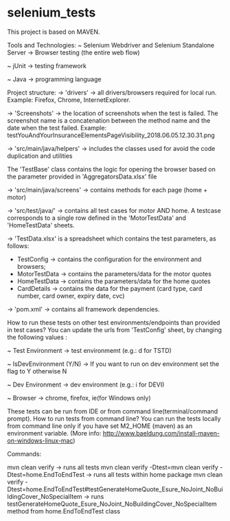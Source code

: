 # selenium_tests

This project is based on MAVEN.

Tools and Technologies:
~ Selenium Webdriver and Selenium Standalone Server -> Browser testing (the entire web flow)

~ jUnit -> testing framework

~ Java -> programming language

Project structure:
-> 'drivers' -> all drivers/browsers required for local run. Example: Firefox, Chrome, InternetExplorer.

-> 'Screenshots' -> the location of screenshots when the test is failed. The screenshot name is a concatenation between the method name and the date when the test failed. Example: testYouAndYourInsuranceElementsPageVisibility_2018.06.05.12.30.31.png

-> 'src/main/java/helpers' -> includes the classes used for avoid the code duplication and utilities

The 'TestBase' class contains the logic for opening the browser based on the parameter provided in 'AggregatorsData.xlsx' file

-> 'src/main/java/screens' -> contains methods for each page (home + motor)

-> 'src/test/java/' -> contains all test cases for motor AND home. A testcase corresponds to a single row defined in the 'MotorTestData' and 'HomeTestData' sheets.

-> 'TestData.xlsx' is a spreadsheet which contains the test parameters, as follows: 
- TestConfig -> contains the configuration for the environment and browsers;
- MotorTestData -> contains the parameters/data for the motor quotes
- HomeTestData -> contains the parameters/data for the home quotes
- CardDetails -> contains the data for the payment (card type, card number, card owner, expiry date, cvc)

-> 'pom.xml' -> contains all framework dependencies.

How to run these tests on other test environments/endpoints than provided in test cases?
You can update the urls from 'TestConfig' sheet, by changing the following values :

~ Test Environment -> test environmemt (e.g.: d for TSTD)

~ IsDevEnvironment (Y/N) -> If you want to run on dev environment set the flag to Y otherwise N

~ Dev Environment -> dev environment (e.g.: i for DEVI)

~ Browser -> chrome, firefox, ie(for Windows only)

These tests can be run from IDE or from command line(terminal/command prompt).
How to run tests from command line? You can run the tests locally from command line only if you have set M2_HOME (maven) as an environment variable. (More info: http://www.baeldung.com/install-maven-on-windows-linux-mac)

Commands:

mvn clean verify -> runs all tests
mvn clean verify -Dtest=mvn clean verify -Dtest=home.EndToEndTest -> runs all tests within home package
mvn clean verify -Dtest=home.EndToEndTest#testGenerateHomeQuote_Esure_NoJoint_NoBuildingCover_NoSpecialItem -> runs testGenerateHomeQuote_Esure_NoJoint_NoBuildingCover_NoSpecialItem method from home.EndToEndTest class
